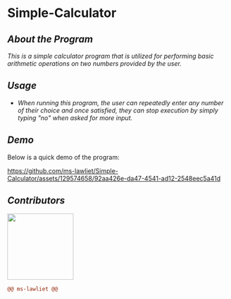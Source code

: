 # Simple-Calculator

## *About the Program*

*This is a simple calculator program that is utilized for performing basic arithmetic operations on two numbers provided by the user.*

## *Usage*
- *When running this program, the user can repeatedly enter any number of their choice and once satisfied, they can stop execution by simply typing "no" when asked for more input.*

## *Demo*
Below is a quick demo of the program:

https://github.com/ms-lawliet/Simple-Calculator/assets/129574658/92aa426e-da47-4541-ad12-2548eec5a41d

## *Contributors*
<img width="150" src="https://user-images.githubusercontent.com/129574658/232263861-5379719e-571b-4491-b63c-5ccd5f9c88bd.jpg">

```diff
@@ ms-lawliet @@
```
